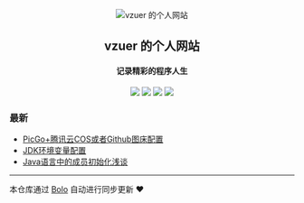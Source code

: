 <p align="center"><img alt="vzuer 的个人网站" src="https://cdn.jsdelivr.net/gh/vzuer/imgpicswh@master/img/20210420140736.jpg"></p><h2 align="center">
vzuer 的个人网站
</h2>

<h4 align="center">记录精彩的程序人生</h4>
<p align="center"><a title="vzuer 的个人网站" target="_blank" href="https://github.com/vzuer/bolo-blog"><img src="https://img.shields.io/github/last-commit/vzuer/bolo-blog.svg?style=flat-square&color=FF9900"></a>
<a title="GitHub repo size in bytes" target="_blank" href="https://github.com/vzuer/bolo-blog"><img src="https://img.shields.io/github/repo-size/vzuer/bolo-blog.svg?style=flat-square"></a>
<a title="Bolo Version" target="_blank" href="https://github.com/adlered/bolo-solo"><img src="https://img.shields.io/badge/bolo-v2.3 稳定版-f1e05a.svg?style=flat-square&color=blueviolet"></a>
<a title="Hits" target="_blank" href="https://github.com/88250/hits"><img src="https://hits.b3log.org/vzuer/bolo-blog.svg"></a></p>

### 最新

* [PicGo+腾讯云COS或者Github图床配置](https://vzuer.cn/articles/2021/04/19/1618844450405.html)
* [JDK环境变量配置](https://vzuer.cn/articles/2021/04/14/1618411701190.html)
* [Java语言中的成员初始化浅谈](https://vzuer.cn/articles/2021/03/26/1616738541256.html)



---

本仓库通过 [Bolo](https://github.com/adlered/bolo-solo) 自动进行同步更新 ❤️ 

